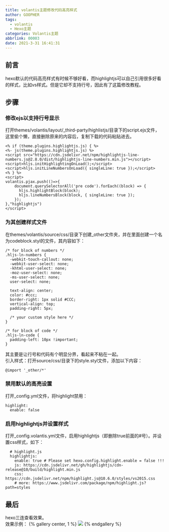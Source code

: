 ```yaml
---
title: volantis主题修改代码高亮样式
author: GOOPHER
tags:
  - volantis
  - Hexo主题
categories: Volantis主题
abbrlink: 00003
date: 2021-3-31 16:41:31
---
```

## 前言
hexo默认的代码高亮样式有时候不够好看，而highlightjs可以自己引用很多好看的样式，比如vs样式。但是它却不支持行号，因此有了这篇修改教程。  
## 步骤
### 修改ejs以支持行号显示
打开themes/volantis/layout/_third-party/highlistjs/目录下的script.ejs文件，  
这里偷个懒，直接删除原来的内容后，复制下载的代码粘贴进去。
```
<% if (theme.plugins.highlightjs.js) { %>
<%- js(theme.plugins.highlightjs.js) %>
<script src="https://cdn.jsdelivr.net/npm/highlightjs-line-numbers.js@2.8.0/dist/highlightjs-line-numbers.min.js"></script>
<script>hljs.initHighlightingOnLoad();</script>
<script>hljs.initLineNumbersOnLoad({ singleLine: true });</script>
<% } %>
<script>
volantis.pjax.push(()=>{
	document.querySelectorAll('pre code').forEach((block) => {
	  hljs.highlightBlock(block);
      hljs.lineNumbersBlock(block, { singleLine: true });
	});
},"highlightjs")
</script>

```
### 为其创建样式文件
在themes/volantis/source/css/目录下创建_other文件夹，并在里面创建一个名为codeblock.styl的文件，其内容如下：
```
/* for block of numbers */
.hljs-ln-numbers {
  -webkit-touch-callout: none;
  -webkit-user-select: none;
  -khtml-user-select: none;
  -moz-user-select: none;
  -ms-user-select: none;
  user-select: none;

  text-align: center;
  color: #ccc;
  border-right: 1px solid #CCC;
  vertical-align: top;
  padding-right: 5px;

  /* your custom style here */
}

/* for block of code */
.hljs-ln-code {
  padding-left: 10px !important;
}
```
其主要是让行号和代码有个明显分界，看起来不粘在一起。  
引入样式：打开source/css/目录下的style.styl文件，添加以下内容：
```
@import '_other/*'
```
### 禁用默认的高亮设置
打开_config.yml文件，将highlight禁用：
```
highlight:
  enable: false
```
### 启用highlightjs并设置样式
打开_config.volantis.yml文件，启用highlightjs（即删除true前面的#号）。并设置css样式，如下：
```
  # highlight.js
  highlightjs:
    enable: true # Please set hexo.config.highlight.enable = false !!!
    js: https://cdn.jsdelivr.net/gh/highlightjs/cdn-release@10/build/highlight.min.js
    css: https://cdn.jsdelivr.net/npm/highlight.js@10.6.0/styles/vs2015.css
    # more: https://www.jsdelivr.com/package/npm/highlight.js?path=styles
```
## 最后
hexo三连查看效果。  
效果示例：
{% gallery center, 1 %}
![](https://cdn.jsdelivr.net/gh/Goopher97/tuchuang2@master/img/QQ20210401-012851@2x.png)
{% endgallery %}